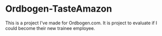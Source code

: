 # Ordbogen-TasteAmazon
This is a project I've made for Ordbogen.com. It is project to evaluate if I could become their new trainee employee.  
